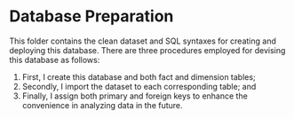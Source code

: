 # Database Preparation
This folder contains the clean dataset and SQL syntaxes for creating and deploying this database. There are three procedures
employed for devising this database as follows:
1. First, I create this database and both fact and dimension tables;
2. Secondly, I import the dataset to each corresponding table; and
3. Finally, I assign both primary and foreign keys to enhance the convenience in analyzing data in the future.
